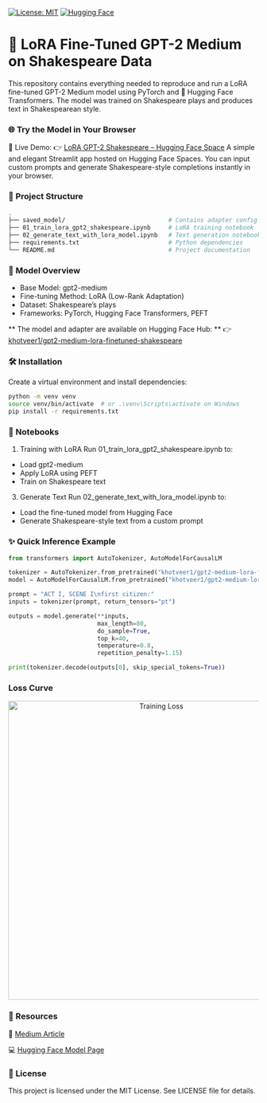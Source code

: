 [![License: MIT](https://img.shields.io/badge/License-MIT-yellow.svg)](LICENSE)
[![Hugging Face](https://img.shields.io/badge/model-HuggingFace-blue)](https://huggingface.co/khotveer1/custom-gpt-pytorch-shakespeare)

# 🚀 LoRA Fine-Tuned GPT-2 Medium on Shakespeare Data

This repository contains everything needed to reproduce and run a LoRA fine-tuned GPT-2 Medium model using PyTorch and 🤗 Hugging Face Transformers. The model was trained on Shakespeare plays and produces text in Shakespearean style.


### 🌐 Try the Model in Your Browser
🧪 Live Demo:
👉 [LoRA GPT-2 Shakespeare – Hugging Face Space](https://khotveer1-gpt2-shakespeare-ui.hf.space/?logs=container&__theme=system&deep_link=CpRQO5WGNOA)
A simple and elegant Streamlit app hosted on Hugging Face Spaces. You can input custom prompts and generate Shakespeare-style completions instantly in your browser.


### 📁 Project Structure

```bash 
.
├── saved_model/                             # Contains adapter config and model weights
├── 01_train_lora_gpt2_shakespeare.ipynb     # LoRA training notebook
├── 02_generate_text_with_lora_model.ipynb   # Text generation notebook using the fine-tuned model
├── requirements.txt                         # Python dependencies
└── README.md                                # Project documentation
```


### 🧠 Model Overview
- Base Model: gpt2-medium
- Fine-tuning Method: LoRA (Low-Rank Adaptation)
- Dataset: Shakespeare’s plays
- Frameworks: PyTorch, Hugging Face Transformers, PEFT

** The model and adapter are available on Hugging Face Hub: **
👉 [khotveer1/gpt2-medium-lora-finetuned-shakespeare](https://huggingface.co/khotveer1/gpt2-medium-lora-finetuned-shakespeare)


### 🛠 Installation
Create a virtual environment and install dependencies:
```bash
python -m venv venv
source venv/bin/activate  # or .\venv\Scripts\activate on Windows
pip install -r requirements.txt
```


### 📓 Notebooks

1. Training with LoRA
Run 01_train_lora_gpt2_shakespeare.ipynb to:

- Load gpt2-medium
- Apply LoRA using PEFT
- Train on Shakespeare text

3. Generate Text
Run 02_generate_text_with_lora_model.ipynb to:

- Load the fine-tuned model from Hugging Face
- Generate Shakespeare-style text from a custom prompt


### ✨ Quick Inference Example

```python
from transformers import AutoTokenizer, AutoModelForCausalLM

tokenizer = AutoTokenizer.from_pretrained("khotveer1/gpt2-medium-lora-finetuned-shakespeare")
model = AutoModelForCausalLM.from_pretrained("khotveer1/gpt2-medium-lora-finetuned-shakespeare")

prompt = "ACT I, SCENE I\nfirst citizen:"
inputs = tokenizer(prompt, return_tensors="pt")

outputs = model.generate(**inputs, 
                         max_length=80,
                         do_sample=True,
                         top_k=40,
                         temperature=0.8,
                         repetition_penalty=1.15)

print(tokenizer.decode(outputs[0], skip_special_tokens=True))
```

### Loss Curve

<p align="center"> <img src="path/to/loss_graph.png" alt="Training Loss" width="600"/> </p>


### 🔗 Resources

🧠 [Medium Article]()

💻 [Hugging Face Model Page](https://huggingface.co/khotveer1/gpt2-medium-lora-finetuned-shakespeare)


### 📄 License

This project is licensed under the MIT License. See LICENSE file for details.





